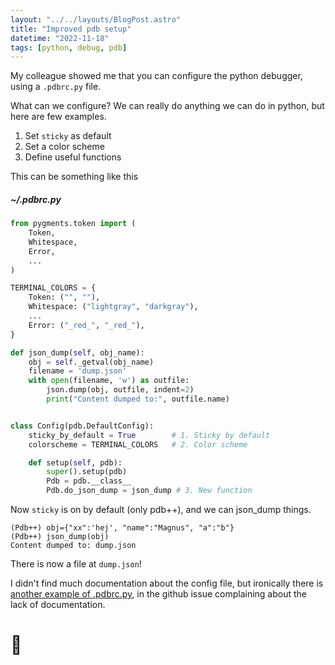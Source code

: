 ```yaml
---
layout: "../../layouts/BlogPost.astro"
title: "Improved pdb setup"
datetime: "2022-11-18"
tags: [python, debug, pdb]
---
```


My colleague showed me that you can configure the python debugger, using a `.pdbrc.py` file. 

What can we configure? We can really do anything we can do in python, but here are few examples. 

1. Set `sticky` as default
2. Set a color scheme
3. Define useful functions

This can be something like this

##### ~/.pdbrc.py
```python
from pygments.token import (
    Token,
    Whitespace,
    Error,
    ...
)

TERMINAL_COLORS = {
    Token: ("", ""),
    Whitespace: ("lightgray", "darkgray"),
    ...
    Error: ("_red_", "_red_"),
}

def json_dump(self, obj_name):
    obj = self._getval(obj_name)
    filename = 'dump.json'
    with open(filename, 'w') as outfile:
        json.dump(obj, outfile, indent=2)
        print("Content dumped to:", outfile.name)


class Config(pdb.DefaultConfig):
    sticky_by_default = True        # 1. Sticky by default
    colorscheme = TERMINAL_COLORS   # 2. Color scheme

    def setup(self, pdb):
        super().setup(pdb)
        Pdb = pdb.__class__
        Pdb.do_json_dump = json_dump # 3. New function
```

Now `sticky` is on by default (only pdb++), and we can json_dump things.
```
(Pdb++) obj={"xx":'hej', "name":"Magnus", "a":"b"}
(Pdb++) json_dump(obj)
Content dumped to: dump.json
```
There is now a file at `dump.json`!

I didn't find much documentation about the config file, but ironically there is [another example of .pdbrc.py](https://github.com/pdbpp/pdbpp/issues/36), in the github issue complaining about the lack of documentation.

# 🍉
